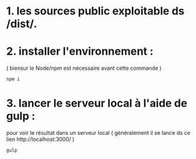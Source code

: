 # 1. les sources public exploitable ds /dist/*.*

# 2. installer l'environnement :
 ( biensur le Node/npm est nécessaire avant cette commande )
 ```bash
npm i
```

# 3. lancer le serveur local à l'aide de gulp :
pour voir le résultat dans un serveur local ( généralement il se lance ds ce lien http://localhost:3000/ ) 
 ```bash
gulp
```
